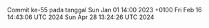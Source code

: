 Commit ke-55 pada tanggal Sun Jan 01 14:00 2023 +0100
Fri Feb 16 14:43:06 UTC 2024
Sun Apr 28 13:24:26 UTC 2024
